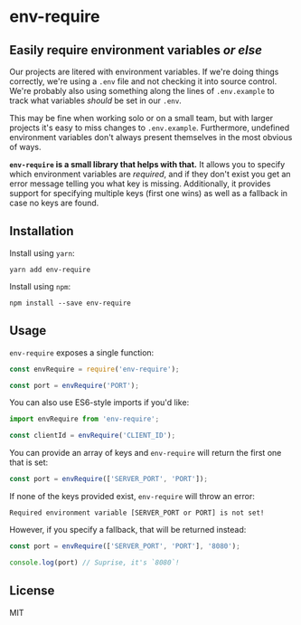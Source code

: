 # env-require
## Easily require environment variables _or else_

Our projects are litered with environment variables. If we're doing things correctly, we're using a `.env` file and not checking it into source control. We're probably also using something along the lines of `.env.example` to track what variables _should_ be set in our `.env`.

This may be fine when working solo or on a small team, but with larger projects it's easy to miss changes to `.env.example`. Furthermore, undefined environment variables don't always present themselves in the most obvious of ways.

**`env-require` is a small library that helps with that.** It allows you to specify which environment variables are _required_, and if they don't exist you get an error message telling you what key is missing. Additionally, it provides support for specifying multiple keys (first one wins) as well as a fallback in case no keys are found.



## Installation

Install using `yarn`:

```
yarn add env-require
```

Install using `npm`:

```
npm install --save env-require
```



## Usage

`env-require` exposes a single function:

```js
const envRequire = require('env-require');

const port = envRequire('PORT');
```

You can also use ES6-style imports if you'd like:

```js
import envRequire from 'env-require';

const clientId = envRequire('CLIENT_ID');
```

You can provide an array of keys and `env-require` will return the first one that is set:

```js
const port = envRequire(['SERVER_PORT', 'PORT']);
```

If none of the keys provided exist, `env-require` will throw an error:

```
Required environment variable [SERVER_PORT or PORT] is not set!
```

However, if you specify a fallback, that will be returned instead:

```js
const port = envRequire(['SERVER_PORT', 'PORT'], '8080');

console.log(port) // Suprise, it's `8080`!
```



## License

MIT
